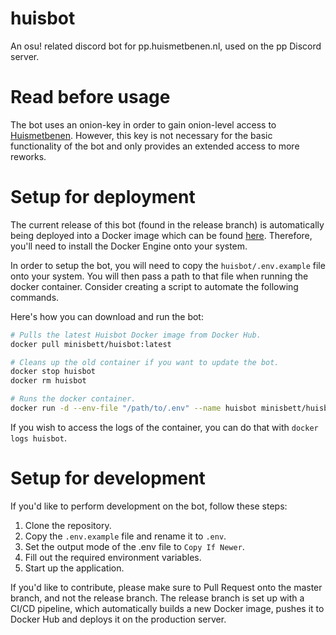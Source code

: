 # huisbot
An osu! related discord bot for pp.huismetbenen.nl, used on the pp Discord server.

# Read before usage

The bot uses an onion-key in order to gain onion-level access to [Huismetbenen](https://pp.huismetbenen.nl/). However, this key is not necessary for the basic functionality of the bot and only provides an extended access to more reworks.

# Setup for deployment

The current release of this bot (found in the release branch) is automatically being deployed into a Docker image which can be found [here](https://hub.docker.com/repository/docker/minisbett/huisbot/general). Therefore, you'll need to install the Docker Engine onto your system.

In order to setup the bot, you will need to copy the `huisbot/.env.example` file onto your system. You will then pass a path to that file when running the docker container. Consider creating a script to automate the following commands.

Here's how you can download and run the bot:
```sh
# Pulls the latest Huisbot Docker image from Docker Hub.
docker pull minisbett/huisbot:latest

# Cleans up the old container if you want to update the bot.
docker stop huisbot
docker rm huisbot

# Runs the docker container.
docker run -d --env-file "/path/to/.env" --name huisbot minisbett/huisbot:latest
```

If you wish to access the logs of the container, you can do that with `docker logs huisbot`.

# Setup for development

If you'd like to perform development on the bot, follow these steps:

1. Clone the repository.
2. Copy the `.env.example` file and rename it to `.env`.
3. Set the output mode of the .env file to `Copy If Newer`.
4. Fill out the required environment variables.
5. Start up the application.

If you'd like to contribute, please make sure to Pull Request onto the master branch, and not the release branch. The release branch is set up with a CI/CD pipeline, which automatically builds a new Docker image, pushes it to Docker Hub and deploys it on the production server.